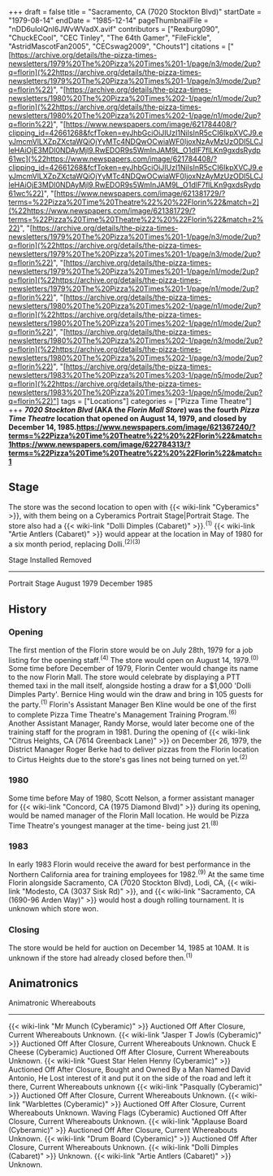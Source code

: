 +++
draft = false
title = "Sacramento, CA (7020 Stockton Blvd)"
startDate = "1979-08-14"
endDate = "1985-12-14"
pageThumbnailFile = "nDD6uIolQnI6JWvWVadX.avif"
contributors = ["Rexburg090", "ChuckECool", "CEC Tinley", "The 64th Gamer", "FileFickle", "AstridMascotFan2005", "CECswag2009", "Chouts1"]
citations = ["[https://archive.org/details/the-pizza-times-newsletters/1979%20The%20Pizza%20Times%201-1/page/n3/mode/2up?q=florin](%22https://archive.org/details/the-pizza-times-newsletters/1979%20The%20Pizza%20Times%201-1/page/n3/mode/2up?q=florin%22)", "[https://archive.org/details/the-pizza-times-newsletters/1980%20The%20Pizza%20Times%202-1/page/n1/mode/2up?q=florin](%22https://archive.org/details/the-pizza-times-newsletters/1980%20The%20Pizza%20Times%202-1/page/n1/mode/2up?q=florin%22)", "[https://www.newspapers.com/image/621784408/?clipping_id=42661268&fcfToken=eyJhbGciOiJIUzI1NiIsInR5cCI6IkpXVCJ9.eyJmcmVlLXZpZXctaWQiOjYyMTc4NDQwOCwiaWF0IjoxNzAyMzUzODI5LCJleHAiOjE3MDI0NDAyMjl9.RwEDOR9s5WmInJAM9L_O1dlF7flLKn9gxdsRydp61wc](%22https://www.newspapers.com/image/621784408/?clipping_id=42661268&fcfToken=eyJhbGciOiJIUzI1NiIsInR5cCI6IkpXVCJ9.eyJmcmVlLXZpZXctaWQiOjYyMTc4NDQwOCwiaWF0IjoxNzAyMzUzODI5LCJleHAiOjE3MDI0NDAyMjl9.RwEDOR9s5WmInJAM9L_O1dlF7flLKn9gxdsRydp61wc%22)", "[https://www.newspapers.com/image/621381729/?terms=%22Pizza%20Time%20Theatre%22%20%22Florin%22&match=2](%22https://www.newspapers.com/image/621381729/?terms=%22Pizza%20Time%20Theatre%22%20%22Florin%22&match=2%22)", "[https://archive.org/details/the-pizza-times-newsletters/1979%20The%20Pizza%20Times%201-1/page/n3/mode/2up?q=florin](%22https://archive.org/details/the-pizza-times-newsletters/1979%20The%20Pizza%20Times%201-1/page/n3/mode/2up?q=florin%22)", "[https://archive.org/details/the-pizza-times-newsletters/1979%20The%20Pizza%20Times%201-1/page/n1/mode/2up?q=florin](%22https://archive.org/details/the-pizza-times-newsletters/1979%20The%20Pizza%20Times%201-1/page/n1/mode/2up?q=florin%22)", "[https://archive.org/details/the-pizza-times-newsletters/1980%20The%20Pizza%20Times%202-1/page/n1/mode/2up?q=florin](%22https://archive.org/details/the-pizza-times-newsletters/1980%20The%20Pizza%20Times%202-1/page/n1/mode/2up?q=florin%22)", "[https://archive.org/details/the-pizza-times-newsletters/1980%20The%20Pizza%20Times%202-1/page/n3/mode/2up?q=florin](%22https://archive.org/details/the-pizza-times-newsletters/1980%20The%20Pizza%20Times%202-1/page/n3/mode/2up?q=florin%22)", "[https://archive.org/details/the-pizza-times-newsletters/1983%20The%20Pizza%20Times%203-1/page/n5/mode/2up?q=florin](%22https://archive.org/details/the-pizza-times-newsletters/1983%20The%20Pizza%20Times%203-1/page/n5/mode/2up?q=florin%22)"]
tags = ["Locations"]
categories = ["Pizza Time Theatre"]
+++
***7020 Stockton Blvd* (AKA the ***Florin Mall Store*) was the fourth *Pizza Time Theatre* location that opened on August 14, 1979, and closed by December 14, 1985.https://www.newspapers.com/image/621367240/?terms=%22Pizza%20Time%20Theatre%22%20%22Florin%22&match=1https://www.newspapers.com/image/622784313/?terms=%22Pizza%20Time%20Theatre%22%20%22Florin%22&match=1****

## Stage

The store was the second location to open with {{< wiki-link "Cyberamics" >}}, with them being on a Cyberamics Portrait Stage|Portrait Stage. The store also had a {{< wiki-link "Dolli Dimples (Cabaret)" >}}.<sup>(1)</sup> {{< wiki-link "Artie Antlers (Cabaret)" >}} would appear at the location in May of 1980 for a six month period, replacing Dolli.<sup>(2)(3)</sup>

  Stage            Installed     Removed
  ---------------- ------------- ---------------
  Portrait Stage   August 1979   December 1985

## History

### Opening

The first mention of the Florin store would be on July 28th, 1979 for a job listing for the opening staff.<sup>(4)</sup> The store would open on August 14, 1979.<sup>(0)</sup>
Some time before December of 1979, Florin Center would change its name to the now Florin Mall. The store would celebrate by displaying a PTT themed taxi in the mall itself, alongside hosting a draw for a $1,000 'Dolli Dimples Party'. Bernice Hing would win the draw and bring in 105 guests for the party.<sup>(1)</sup>
Florin's Assistant Manager Ben Kline would be one of the first to complete Pizza Time Theatre's Management Training Program.<sup>(6)</sup> Another Assistant Manager, Randy Morse, would later become one of the training staff for the program in 1981.
During the opening of {{< wiki-link "Citrus Heights, CA (7614 Greenback Lane)" >}} on December 26, 1979, the District Manager Roger Berke had to deliver pizzas from the Florin location to Cirtus Heights due to the store's gas lines not being turned on yet.<sup>(2)</sup>

### 1980

Some time before May of 1980, Scott Nelson, a former assistant manager for {{< wiki-link "Concord, CA (1975 Diamond Blvd)" >}} during its opening, would be named manager of the Florin Mall location. He would be Pizza Time Theatre's youngest manager at the time- being just 21.<sup>(8)</sup>

### 1983

In early 1983 Florin would receive the award for best performance in the Northern California area for training employees for 1982.<sup>(9)</sup> At the same time Florin alongside Sacramento, CA (7020 Stockton Blvd), Lodi, CA, {{< wiki-link "Modesto, CA (3037 Sisk Rd)" >}}, and {{< wiki-link "Sacramento, CA (1690-96 Arden Way)" >}} would host a dough rolling tournament. It is unknown which store won.

### Closing

The store would be held for auction on December 14, 1985 at 10AM. It is unknown if the store had already closed before then.<sup>(1)</sup>

## Animatronics

  Animatronic                                                  Whereabouts
  ------------------------------------------------------------ --------------------------------------------------------------------------------------------------------------------------------------------------------------------------------------
  {{< wiki-link "Mr Munch (Cyberamic)" >}}                 Auctioned Off After Closure, Current Whereabouts Unknown.
  {{< wiki-link "Jasper T Jowls (Cyberamic)" >}}           Auctioned Off After Closure, Current Whereabouts Unknown.
  Chuck E Cheese (Cyberamic)                                   Auctioned Off After Closure, Current Whereabouts Unknown.
  {{< wiki-link "Guest Star Helen Henny (Cyberamic)" >}}   Auctioned Off After Closure, Bought and Owned By a Man Named David Antonio, He Lost interest of it and put it on the side of the road and left it there, Current Whereabouts unknown
  {{< wiki-link "Pasqually (Cyberamic)" >}}                Auctioned Off After Closure, Current Whereabouts Unknown.
  {{< wiki-link "Warblettes (Cyberamic)" >}}               Auctioned Off After Closure, Current Whereabouts Unknown.
  Waving Flags (Cyberamic)                                     Auctioned Off After Closure, Current Whereabouts Unknown.
  {{< wiki-link "Applause Board (Cyberamic)" >}}           Auctioned Off After Closure, Current Whereabouts Unknown.
  {{< wiki-link "Drum Board (Cyberamic)" >}}               Auctioned Off After Closure, Current Whereabouts Unknown.
  {{< wiki-link "Dolli Dimples (Cabaret)" >}}              Unknown.
  {{< wiki-link "Artie Antlers (Cabaret)" >}}              Unknown.
